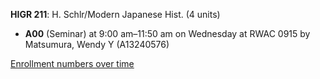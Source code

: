 **HIGR 211**: H. Schlr/Modern Japanese Hist. (4 units)

- **A00** (Seminar) at 9:00 am–11:50 am on Wednesday at RWAC 0915 by Matsumura, Wendy Y (A13240576)

[Enrollment numbers over time](./HIGR211.tsv)
